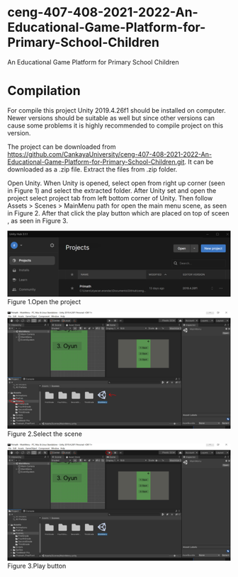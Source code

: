 # ceng-407-408-2021-2022-An-Educational-Game-Platform-for-Primary-School-Children
An Educational Game Platform for Primary School Children

# Compilation
 For compile this project Unity 2019.4.26f1 should be installed on computer. Newer versions should be suitable as well but since other versions can cause some problems it is highly recommended to compile project on this version.

   The project can be downloaded from https://github.com/CankayaUniversity/ceng-407-408-2021-2022-An-Educational-Game-Platform-for-Primary-School-Children.git. It can be downloaded as a .zip file. Extract the files from .zip folder.

   Open Unity. When Unity is opened, select open from right up corner (seen in Figure 1) and select the extracted folder. After Unity set and open the project select project tab from left bottom corner of Unity. Then follow Assets > Scenes > MainMenu path for open the main menu scene, as seen in Figure 2. After that click the play button which are placed on top of sceen , as seen in Figure 3.
   
   ![Picture1](https://github.com/CankayaUniversity/ceng-407-408-2021-2022-An-Educational-Game-Platform-for-Primary-School-Children/blob/main/picture-1.PNG)
   Figure 1.Open the project
   
   ![Picture2](https://github.com/CankayaUniversity/ceng-407-408-2021-2022-An-Educational-Game-Platform-for-Primary-School-Children/blob/main/picture-2.PNG)
   Figure 2.Select the scene
   
   ![Picture3](https://github.com/CankayaUniversity/ceng-407-408-2021-2022-An-Educational-Game-Platform-for-Primary-School-Children/blob/main/picture-3.PNG)
   Figure 3.Play button

